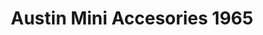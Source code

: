 ---
    title: Austin Mini Accesories 1965
    slug: Austin-Mini-Accesories-1965
    description:
    code: Austin-Mini-Accesories-1965
    image: https://cmdiy-archive.s3.us-east-1.amazonaws.com/adverts/images/Austin+Mini+Accesories+1965.jpeg
    download: https://cmdiy-archive.s3.us-east-1.amazonaws.com/adverts/documents/Austin+Mini+Accesories+1965.pdf
---